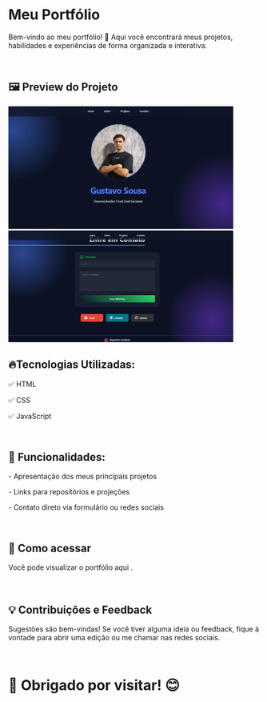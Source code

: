 <h1>Meu Portfólio</h1>
<p>Bem-vindo ao meu portfólio! 🚀 Aqui você encontrará meus projetos, habilidades e experiências de forma organizada e interativa.</p>

<br>

<h2>🖼️ Preview do Projeto</h2>
<img src="https://github.com/gustavosousa19/meu-Portif-lio/blob/main/assets/incio.png?raw=true" width="450">
<img src="https://github.com/gustavosousa19/meu-Portif-lio/blob/main/assets/contato.png?raw=true" width="450";>

<br>

<h2>🔥Tecnologias Utilizadas:</h2>
<p>✅ HTML </p>
<p>✅ CSS </p>
<p>✅ JavaScript </p>

<br>

<h2>🎯 Funcionalidades:</h2>
<p>- Apresentação dos meus principais projetos</p>
<p>- Links para repositórios e projeções</p>
<p>- Contato direto via formulário ou redes sociais</p>

<br>

<h2>📌 Como acessar</h2>
Você pode visualizar o portfólio aqui .

<br>
<br>
<br>

<h2>💡 Contribuições e Feedback</h2>
<P>Sugestões são bem-vindas! Se você tiver alguma ideia ou feedback, fique à vontade para abrir uma edição ou me chamar nas redes sociais.</P>

<br>

<h1>🚀 Obrigado por visitar! 😊</h1>
